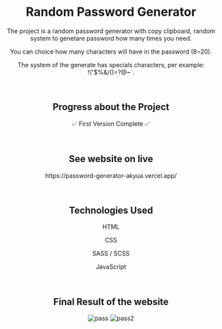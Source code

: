 <h1 align="center"> Random Password Generator </h1>

<p align="center"> The project is a random password generator with copy clipboard, random system to genetare password how many times you need.</p>
<p align="center"> You can choice how many characters will have in the password (8~20).</p>
<p align="center"> The system of the generate has specials characters, per example: !\"$%&/()=?@~`.</p>

<br>

<h2 align="center"> Progress about the Project </h2>
<p align="center"> ✅ First Version Complete ✅ </p>

<br>

<h2 align="center"> See website on live </h2>
<p align="center"> https://password-generator-akyua.vercel.app/ </p>

<br>

<h2 align="center"> Technologies Used </h2>

<p align="center"> HTML </p>
<p align="center"> CSS </p>
<p align="center"> SASS / SCSS </p>
<p align="center"> JavaScript </p>

<br>

<h2 align="center"> Final Result of the website </h2>

<div align="center">

![pass](https://user-images.githubusercontent.com/75745796/230390806-36cd620b-b390-4d0a-bacb-6f9aa0ad5f92.png)
![pass2](https://user-images.githubusercontent.com/75745796/230390828-206b58c4-4bf8-4616-b680-347eac4952ac.png)

</div>
